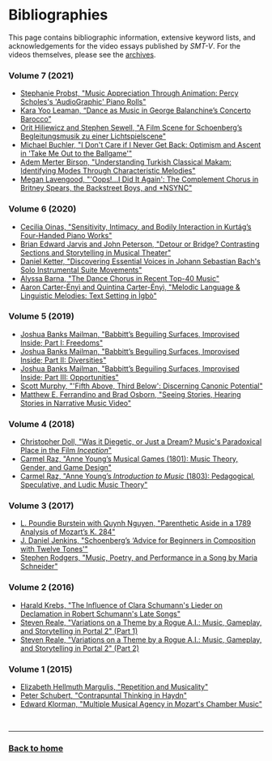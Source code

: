 # Bibliographies

This page contains bibliographic information, extensive keyword lists, and acknowledgements for the video essays published by _SMT-V_. For the videos themselves, please see the [archives](../archives).

### Volume 7 (2021)
- [Stephanie Probst, "Music Appreciation Through Animation: Percy Scholes's 'AudioGraphic' Piano Rolls"](7_1_Probst.pdf)
- [Kara Yoo Leaman, “Dance as Music in George Balanchine’s Concerto Barocco”](7_2_Leaman.pdf)
- [Orit Hiliewicz and Stephen Sewell, "A Film Scene for Schoenberg’s Begleitungsmusik zu einer Lichtspielscene"](7_3_Hilewicz_and_Sewell.pdf)
- [Michael Buchler, "I Don't Care if I Never Get Back: Optimism and Ascent in 'Take Me Out to the Ballgame'"](7_4_Buchler.pdf)
- [Adem Merter Birson, "Understanding Turkish Classical Makam: Identifying Modes Through Characteristic Melodies"](7_5_Birson.pdf)
- [Megan Lavengood, "'Oops!...I Did It Again': The Complement Chorus in Britney Spears, the Backstreet Boys, and \*NSYNC"](7_6_Lavengood.pdf)

### Volume 6 (2020)
- [Cecilia Oinas, "Sensitivity, Intimacy, and Bodily Interaction in Kurtág’s Four-Handed Piano Works"](6_1_Oinas.pdf)
- [Brian Edward Jarvis and John Peterson, "Detour or Bridge? Contrasting Sections and Storytelling in Musical Theater"](6_2_JarvisPeterson.pdf)
- [Daniel Ketter, "Discovering Essential Voices in Johann Sebastian Bach's Solo Instrumental Suite Movements"](6_3_Ketter.pdf)
- [Alyssa Barna, "The Dance Chorus in Recent Top-40 Music"](6_4_Barna.pdf)
- [Aaron Carter-Ényì and Quintina Carter-Ényì, "Melodic Language & Linguistic Melodies: Text Setting in Ìgbò"](6_5_carter-enyi_carter-enyi.pdf)

### Volume 5 (2019)
- [Joshua Banks Mailman, "Babbitt’s Beguiling Surfaces, Improvised Inside; Part I: Freedoms"](5_123_Mailman.pdf)
- [Joshua Banks Mailman, "Babbitt’s Beguiling Surfaces, Improvised Inside; Part II: Diversities"](5_123_Mailman.pdf)
- [Joshua Banks Mailman, "Babbitt’s Beguiling Surfaces, Improvised Inside; Part III: Opportunities"](5_123_Mailman.pdf)
- [Scott Murphy, "'Fifth Above, Third Below': Discerning Canonic Potential"](5_4_Murphy.pdf)
- [Matthew E. Ferrandino and Brad Osborn, "Seeing Stories, Hearing Stories in Narrative Music Video"](5_5_Ferrandino_Osborn.pdf)

### Volume 4 (2018)
- [Christopher Doll, "Was it Diegetic, or Just a Dream? Music's Paradoxical Place in the Film *Inception*"](4_1_Doll.pdf)
- [Carmel Raz, "Anne Young’s Musical Games (1801): Music Theory, Gender, and Game Design"](4_2_Raz.pdf)
- [Carmel Raz, "Anne Young’s *Introduction to Music* (1803): Pedagogical, Speculative, and Ludic Music Theory"](4_3_Raz.pdf)

### Volume 3 (2017)
- [L. Poundie Burstein with Quynh Nguyen, "Parenthetic Aside in a 1789 Analysis of Mozart’s K. 284"](3_1_Burstein_Nguyen.pdf)
- [J. Daniel Jenkins, "Schoenberg’s ‘Advice for Beginners in Composition with Twelve Tones'"](3_2_Jenkins.pdf)
- [Stephen Rodgers, "Music, Poetry, and Performance in a Song by Maria Schneider"](3_3_Rodgers.pdf)

### Volume 2 (2016)
- [Harald Krebs, "The Influence of Clara Schumann's Lieder on Declamation in Robert Schumann's Late Songs"](2_1_Krebs.pdf)
- [Steven Reale, "Variations on a Theme by a Rogue A.I.: Music, Gameplay, and Storytelling in Portal 2" (Part 1)](2_2_Reale.pdf)
- [Steven Reale, "Variations on a Theme by a Rogue A.I.: Music, Gameplay, and Storytelling in Portal 2" (Part 2)](2_3_Reale.pdf)

### Volume 1 (2015)
- [Elizabeth Hellmuth Margulis, "Repetition and Musicality"](1_1_Margulis.pdf)
- [Peter Schubert, "Contrapuntal Thinking in Haydn"](1_2_Schubert.pdf)
- [Edward Klorman, "Multiple Musical Agency in Mozart's Chamber Music"](1_3_Klorman.pdf)

<p>&nbsp;</p>
<hr>

<h3><a href="{{ "/" | relative_url }}">Back to home</a></h3>
